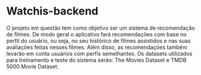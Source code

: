 # Watchis-backend
O projeto em questão tem como objetivo ser um sistema de recomendação de filmes. De modo geral o aplicativo fará recomendações com base no perfil do usuário, ou seja, no seu histórico de filmes assistidos e nas suas avaliações feitas nesses filmes. Além disso, as recomendações também levarão em conta usuários com perfis semelhantes. Os datasets utilizados para treinamento e teste do sistema serão: The Movies Dataset e TMDB 5000 Movie Dataset.

